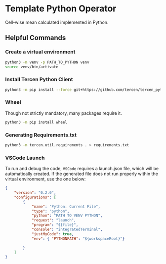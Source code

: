 
# Template Python Operator

Cell-wise mean calculated implemented in Python.



## Helpful Commands

### Create a virtual environment

```bash
python3 -m venv -p PATH_TO_PYTHON venv
source venv/bin/activate
```

### Install Tercen Python Client

```bash
python3 -m pip install --force git+https://github.com/tercen/tercen_python_client@0.1.7
```

### Wheel

Though not strictly mandatory, many packages require it.

```bash
python3 -m pip install wheel
```

### Generating Requirements.txt 

```bash
python3 -m tercen.util.requirements . > requirements.txt
```


### VSCode Launch

To run and debug the code, `VSCode` requires a launch.json file, which will be automatically created.
If the generated file does not run properly within the virtual environment, use the one below:

```JSON
{
    "version": "0.2.0",
    "configurations": [
        {
            "name": "Python: Current File",
            "type": "python",
            "python": "PATH TO VENV PYTHON",
            "request": "launch",
            "program": "${file}",
            "console": "integratedTerminal",
            "justMyCode": true,
            "env": { "PYTHONPATH": "${workspaceRoot}"}
            
        }
    ]
}
```

    